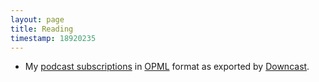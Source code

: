 ```yaml
---
layout: page
title: Reading
timestamp: 18920235
---
```


 - My [podcast subscriptions](cbeams_podcasts.xml) in [OPML](https://en.wikipedia.org/wiki/OPML) format as exported by [Downcast](http://downcastapp.com/).
